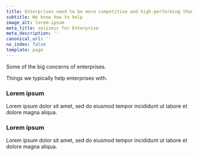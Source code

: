 ```yaml
---
title: Enterprises need to be more competitive and high-performing than ever before
subtitle: We know how to help
image_alt: lorem-ipsum
meta_title: seizzmic for Enterprise
meta_description: ''
canonical_url: ''
no_index: false
template: page
---
```

Some of the big concerns of enterprises.

Things we typically help enterprises with.

### Lorem ipsum

Lorem ipsum dolor sit amet, sed do eiusmod tempor incididunt ut labore et dolore magna aliqua.

### Lorem ipsum

Lorem ipsum dolor sit amet, sed do eiusmod tempor incididunt ut labore et dolore magna aliqua.
